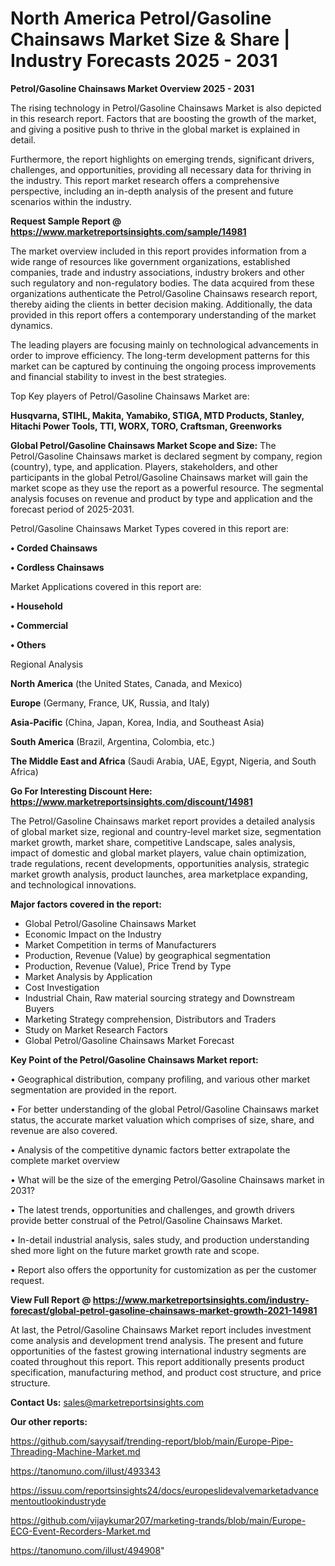 # North America Petrol/Gasoline Chainsaws Market Size & Share | Industry Forecasts 2025 - 2031

<Strong> Petrol/Gasoline Chainsaws Market Overview 2025 - 2031</strong>

The rising technology in Petrol/Gasoline Chainsaws Market is also depicted in this research report. Factors that are boosting the growth of the market, and giving a positive push to thrive in the global market is explained in detail.

Furthermore, the report highlights on emerging trends, significant drivers, challenges, and opportunities, providing all necessary data for thriving in the industry. This report market research offers a comprehensive perspective, including an in-depth analysis of the present and future scenarios within the industry.

<strong>Request Sample Report @ <a href=https://www.marketreportsinsights.com/sample/14981>https://www.marketreportsinsights.com/sample/14981</a></strong>

The market overview included in this report provides information from a wide range of resources like government organizations, established companies, trade and industry associations, industry brokers and other such regulatory and non-regulatory bodies. The data acquired from these organizations authenticate the Petrol/Gasoline Chainsaws research report, thereby aiding the clients in better decision making. Additionally, the data provided in this report offers a contemporary understanding of the market dynamics.

The leading players are focusing mainly on technological advancements in order to improve efficiency. The long-term development patterns for this market can be captured by continuing the ongoing process improvements and financial stability to invest in the best strategies.

Top Key players of Petrol/Gasoline Chainsaws Market are:

<strong>Husqvarna, STIHL, Makita, Yamabiko, STIGA, MTD Products, Stanley, Hitachi Power Tools, TTI, WORX, TORO, Craftsman, Greenworks</strong>

<strong><b>Global Petrol/Gasoline Chainsaws Market Scope and Size:</b></strong>
The Petrol/Gasoline Chainsaws market is declared segment by company, region (country), type, and application. Players, stakeholders, and other participants in the global Petrol/Gasoline Chainsaws market will gain the market scope as they use the report as a powerful resource. The segmental analysis focuses on revenue and product by type and application and the forecast period of 2025-2031.

Petrol/Gasoline Chainsaws Market Types covered in this report are:

<strong>• Corded Chainsaws

• Cordless Chainsaws</strong>

Market Applications covered in this report are:

<strong>• Household

• Commercial

• Others</strong> 

Regional Analysis

<strong>North America</strong> (the United States, Canada, and Mexico)

<strong>Europe</strong> (Germany, France, UK, Russia, and Italy)

<strong>Asia-Pacific</strong> (China, Japan, Korea, India, and Southeast Asia)

<strong>South America</strong> (Brazil, Argentina, Colombia, etc.)

<strong>The Middle East and Africa</strong> (Saudi Arabia, UAE, Egypt, Nigeria, and South Africa)

<strong>Go For Interesting Discount Here: <a href=https://www.marketreportsinsights.com/discount/14981>https://www.marketreportsinsights.com/discount/14981</a></strong>

The Petrol/Gasoline Chainsaws market report provides a detailed analysis of global market size, regional and country-level market size, segmentation market growth, market share, competitive Landscape, sales analysis, impact of domestic and global market players, value chain optimization, trade regulations, recent developments, opportunities analysis, strategic market growth analysis, product launches, area marketplace expanding, and technological innovations.

<strong><b>Major factors covered in the report:</b></strong>
<ul>
  <li>Global Petrol/Gasoline Chainsaws Market </li>
  <li>Economic Impact on the Industry</li>
  <li>Market Competition in terms of Manufacturers</li>
  <li>Production, Revenue (Value) by geographical segmentation</li>
  <li>Production, Revenue (Value), Price Trend by Type</li>
  <li>Market Analysis by Application</li>
  <li>Cost Investigation</li>
  <li>Industrial Chain, Raw material sourcing strategy and Downstream Buyers</li>
  <li>Marketing Strategy comprehension, Distributors and Traders</li>
  <li>Study on Market Research Factors</li>
  <li>Global Petrol/Gasoline Chainsaws Market Forecast</li>
</ul>

<strong><b>Key Point of the Petrol/Gasoline Chainsaws Market report:</b></strong>

• Geographical distribution, company profiling, and various other market segmentation are provided in the report.

• For better understanding of the global Petrol/Gasoline Chainsaws market status, the accurate market valuation which comprises of size, share, and revenue are also covered.

• Analysis of the competitive dynamic factors better extrapolate the complete market overview

• What will be the size of the emerging Petrol/Gasoline Chainsaws market in 2031?

• The latest trends, opportunities and challenges, and growth drivers provide better construal of the Petrol/Gasoline Chainsaws Market.

• In-detail industrial analysis, sales study, and production understanding shed more light on the future market growth rate and scope.

• Report also offers the opportunity for customization as per the customer request.

<strong><b>View Full Report @ <a href=https://www.marketreportsinsights.com/industry-forecast/global-petrol-gasoline-chainsaws-market-growth-2021-14981>https://www.marketreportsinsights.com/industry-forecast/global-petrol-gasoline-chainsaws-market-growth-2021-14981</a></b></strong>


At last, the Petrol/Gasoline Chainsaws Market report includes investment come analysis and development trend analysis. The present and future opportunities of the fastest growing international industry segments are coated throughout this report. This report additionally presents product specification, manufacturing method, and product cost structure, and price structure.

<strong>Contact Us:</strong>
sales@marketreportsinsights.com

<strong>Our other reports:</strong>

<a href=https://github.com/sayysaif/trending-report/blob/main/Europe-Pipe-Threading-Machine-Market.md>https://github.com/sayysaif/trending-report/blob/main/Europe-Pipe-Threading-Machine-Market.md</a>

<a href=https://tanomuno.com/illust/493343>https://tanomuno.com/illust/493343</a>

<a href=https://issuu.com/reportsinsights24/docs/europeslidevalvemarketadvancementoutlookindustryde>https://issuu.com/reportsinsights24/docs/europeslidevalvemarketadvancementoutlookindustryde</a>

<a href=https://github.com/vijaykumar207/marketing-trands/blob/main/Europe-ECG-Event-Recorders-Market.md>https://github.com/vijaykumar207/marketing-trands/blob/main/Europe-ECG-Event-Recorders-Market.md</a>

<a href=https://tanomuno.com/illust/494908>https://tanomuno.com/illust/494908</a>"
